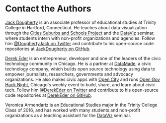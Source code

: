# Contact the Authors

[Jack Dougherty](http://bit.ly/jackdougherty) is an associate professor of educational studies at Trinity College in Hartford, Connecticut. He teaches about data visualization through the [Cities Suburbs and Schools Project](http://commons.trincoll.edu/cssp/) and the [DataViz](http://commons.trincoll.edu/dataviz) seminar, where students intern with non-profit organizations and agencies. Follow him [@DoughertyJack on Twitter](https://twitter.com/doughertyjack) and contribute to his open-source code repositories at [JackDougherty on GitHub](https://github.com/JackDougherty).

[Derek Eder](http://derekeder.com) is an entrepreneur, developer and one of the leaders of the civic technology community in Chicago. He is a partner at [DataMade](http://datamade.us), a civic technology company, which builds open source technology using data to empower journalists, researchers, governments and advocacy organizations. He also makes civic apps with [Open City](http://opencityapps.org/) and runs [Open Gov Hack Night](http://opengovhacknight.org/), Chicago's weekly event to build, share, and learn about civic tech. Follow him [@DerekEder on Twitter](https://twitter.com/derekeder) and contribute to his open-source code repositories at [DerekEder on GitHub](https://github.com/derekeder).

Veronica Armendariz is an Educational Studies major in the Trinity College Class of 2016, and has worked with many students and non-profit organizations as a teaching assistant for the [DataViz](http://commons.trincoll.edu/dataviz) seminar.
